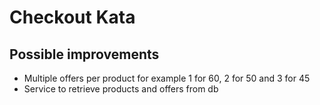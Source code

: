 # Checkout Kata

## Possible improvements

- Multiple offers per product for example 1 for 60, 2 for 50 and 3 for 45
- Service to retrieve products and offers from db
